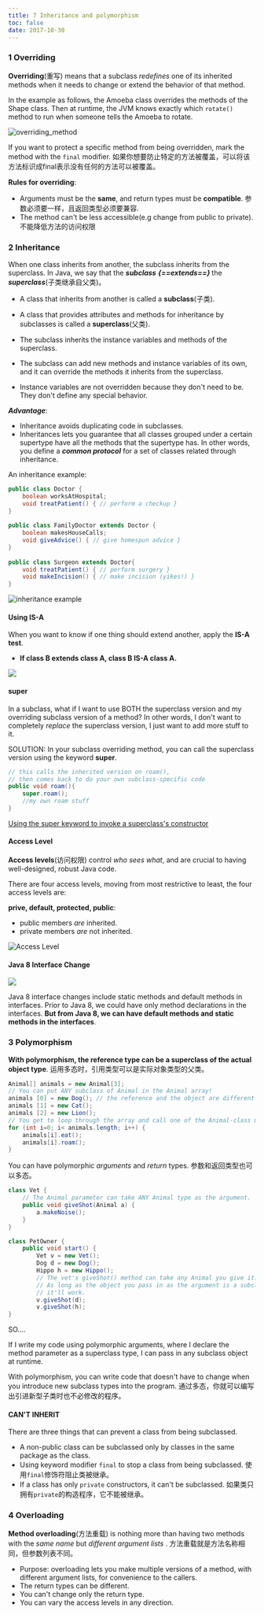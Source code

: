 ```yaml
---
title: 7 Inheritance and polymorphism
toc: false
date: 2017-10-30
---
```


### 1 Overriding

**Overriding**(重写) means that a subclass *redefines* one of its inherited methods when it needs to change or extend the behavior of that method.

In the example as follows, the Amoeba class overrides the methods of the Shape class. Then at runtime, the JVM knows exactly which `rotate()` method to run when someone tells the Amoeba to rotate.

![overriding_method](figures/overriding_method.png)

If you want to protect a specific method from being overridden, mark the method with the `final` modifier. 如果你想要防止特定的方法被覆盖，可以将该方法标识成final表示没有任何的方法可以被覆盖。

**Rules for overriding**:

* Arguments must be the **same**, and return types must be **compatible**. 参数必须要一样，且返回类型必须要兼容.
* The method can't be less accessible(e.g change from public to private). 不能降低方法的访问权限


### 2 Inheritance

When one class inherits from another, the subclass inherits from the superclass. In Java, we say that the ***subclass*** <b><i>{==extends==} </b></i> the ***superclass***(子类继承自父类)。

* A class that inherits from another is called a **subclass**(子类).
* A class that provides attributes and methods for inheritance by subclasses is called a **superclass**(父类). 


* The subclass inherits the instance variables and methods of the superclass.
* The subclass can add new methods and instance variables of its own, and it can override the methods it inherits from the superclass.
* Instance variables are not overridden because they don't need to be. They don't define any special behavior.

***Advantage***:

* Inheritance avoids duplicating code in subclasses.
* Inheritances lets you guarantee that all classes grouped under a certain supertype have all the methods that the supertype has. In other words, you define a ***common protocol*** for a set of classes related through inheritance.
 
 
An inheritance example:

```Java
public class Doctor {
    boolean worksAtHospital;
    void treatPatient() { // perform a checkup }
}
    
public class FamilyDoctor extends Doctor {
    boolean makesHouseCalls; 
    void giveAdvice() { // give homespun advice }
}
    
public class Surgeon extends Doctor{
    void treatPatient() { // perform surgery }
    void makeIncision() { // make incision (yikes!) }
}
```
    

![inheritance example](figures/inheritanceExample.png)


#### Using IS-A

When you want to know if one thing should extend another, apply the **IS-A test**.

* **If class B extends class A, class B IS-A class A.** 

![](figures/is-a-test.gif)


#### super

In a subclass, what if I want to use BOTH the superclass version and my overriding subclass version of a method? In other words, I don't want to completely *replace* the superclass version, I just want to add more stuff to it.

SOLUTION: In your subclass overriding method, you can call the superclass version using the keyword **super**.

```Java
// this calls the inherited version on roam(),
// then comes back to do your own subclass-specific code
public void roam(){
    super.roam();
    //my own roam stuff
}
```

[Using the super keyword to invoke a superclass's constructor](ch9/l#invoke-a-superclass-constructor)

#### Access Level

**Access levels**(访问权限) control *who sees what*, and are crucial to having well-designed, robust Java code.

There are four access levels, moving from most restrictive to least, the four access levels are: 

**prive, default, protected, public**:

* public members *_are_* inherited. 
* private members *_are_* not inherited.

![Access Level](figures/AccessLevel.jpg)

#### Java 8 Interface Change

![](figures/Java8InterfaceChange.jpg)


Java 8 interface changes include static methods and default methods in interfaces. Prior to Java 8, we could have only method declarations in the interfaces. **But from Java 8, we can have default methods and static methods in the interfaces**.


### 3 Polymorphism

**With polymorphism, the reference type can be a superclass of the actual object type**. 运用多态时，引用类型可以是实际对象类型的父类。

```Java
Animal[] animals = new Animal[3];
// You can put ANY subclass of Animal in the Animal array!
animals [0] = new Dog(); // the reference and the object are different
animals [1] = new Cat();
animals [2] = new Lion();
// You get to loop through the array and call one of the Animal-class methods, and every object does the right thing!
for (int i=0; i< animals.length; i++) {
    animals[i].eat();
    animals[i].roam();
}
```

You can have polymorphic _arguments_ and _return_ types. 参数和返回类型也可以多态。

```Java
class Vet {
    // The Animal parameter can take ANY Animal type as the argument.
    public void giveShot(Animal a) { 
        a.makeNoise(); 
    }
}

class PetOwner {
    public void start() { 
        Vet v = new Vet(); 
        Dog d = new Dog(); 
        Hippo h = new Hippo(); 
        // The vet's giveShot() method can take any Animal you give it.
        // As long as the object you pass in as the argument is a subclass of Animal, 
        // it'll work.
        v.giveShot(d); 
        v.giveShot(h);
}
```

SO....

If I write my code using polymorphic arguments, where I declare the method parameter as a superclass type, I can pass in any subclass object at runtime.

With polymorphism, you can write code that doesn't have to change when you introduce new subclass types into the program. 通过多态，你就可以编写出引进新型子类时也不必修改的程序。 

#### CAN'T INHERIT

There are three things that can prevent a class from being subclassed.

* A non-public class can be subclassed only by classes in the same package as the class.
* Using keyword modifier `final` to stop a class from being subclassed. 使用`final`修饰符阻止类被继承。
* If a class has only `private` constructors, it can't be subclassed. 如果类只拥有`private`的构造程序，它不能被继承。



### 4 Overloading

**Method overloading**(方法重载) is nothing more than having two methods with the _same name_ but _different argument lists_ . 方法重载就是方法名称相同，但参数列表不同。
 
* Purpose: overloading lets you make multiple versions of a method, with different argument lists, for convenience to the callers. 
* The return types can be different.
* You can't change only the return type.
* You can vary the access levels in any direction.
